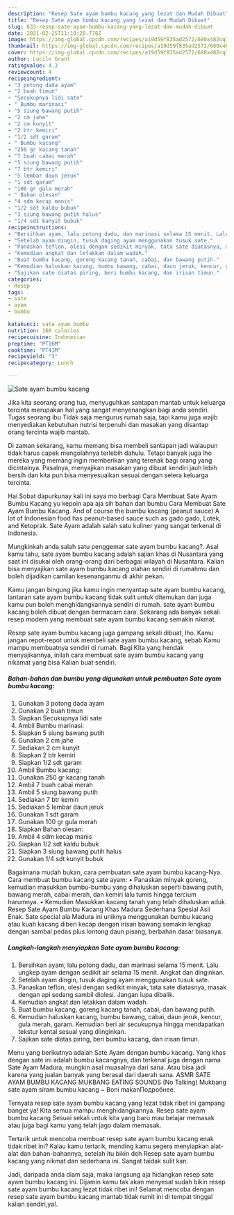 ```yaml
---
description: "Resep Sate ayam bumbu kacang yang lezat dan Mudah Dibuat"
title: "Resep Sate ayam bumbu kacang yang lezat dan Mudah Dibuat"
slug: 633-resep-sate-ayam-bumbu-kacang-yang-lezat-dan-mudah-dibuat
date: 2021-02-25T11:10:28.778Z
image: https://img-global.cpcdn.com/recipes/a19d59f835ad2572/680x482cq70/sate-ayam-bumbu-kacang-foto-resep-utama.jpg
thumbnail: https://img-global.cpcdn.com/recipes/a19d59f835ad2572/680x482cq70/sate-ayam-bumbu-kacang-foto-resep-utama.jpg
cover: https://img-global.cpcdn.com/recipes/a19d59f835ad2572/680x482cq70/sate-ayam-bumbu-kacang-foto-resep-utama.jpg
author: Lucile Grant
ratingvalue: 4.3
reviewcount: 4
recipeingredient:
- "3 potong dada ayam"
- "2 buah timun"
- "Secukupnya lidi sate"
- " Bumbu marinasi"
- "5 siung bawang putih"
- "2 cm jahe"
- "2 cm kunyit"
- "2 btr kemiri"
- "1/2 sdt garam"
- " Bumbu kacang"
- "250 gr kacang tanah"
- "7 buah cabai merah"
- "5 siung bawang putih"
- "7 btr kemiri"
- "5 lembar daun jeruk"
- "1 sdt garam"
- "100 gr gula merah"
- " Bahan olesan"
- "4 sdm kecap manis"
- "1/2 sdt kaldu bubuk"
- "3 siung bawang putih halus"
- "1/4 sdt kunyit bubuk"
recipeinstructions:
- "Bersihkan ayam, lalu potong dadu, dan marinasi selama 15 menit. Lalu ungkep ayam dengan sedikit air selama 15 menit. Angkat dan dinginkan."
- "Setelah ayam dingin, tusuk daging ayam menggunakan tusuk sate."
- "Panaskan teflon, olesi dengan sedikit minyak, tata sate diatasnya, masak dengan api sedang sambil diolesi. Jangan lupa dibalik."
- "Kemudian angkat dan letakkan dalam wadah."
- "Buat bumbu kacang, goreng kacang tanah, cabai, dan bawang putih."
- "Kemudian haluskan kacang, bumbu bawang, cabai, daun jeruk, kencur, gula merah, garam. Kemudian beri air secukupnya hingga mendapatkan tekstur kental sesuai yang diinginkan."
- "Sajikan sate diatas piring, beri bumbu kacang, dan irisan timun."
categories:
- Resep
tags:
- sate
- ayam
- bumbu

katakunci: sate ayam bumbu 
nutrition: 160 calories
recipecuisine: Indonesian
preptime: "PT16M"
cooktime: "PT41M"
recipeyield: "3"
recipecategory: Lunch

---
```



![Sate ayam bumbu kacang](https://img-global.cpcdn.com/recipes/a19d59f835ad2572/680x482cq70/sate-ayam-bumbu-kacang-foto-resep-utama.jpg)

Jika kita seorang orang tua, menyuguhkan santapan mantab untuk keluarga tercinta merupakan hal yang sangat menyenangkan bagi anda sendiri. Tugas seorang ibu Tidak saja mengurus rumah saja, tapi kamu juga wajib menyediakan kebutuhan nutrisi terpenuhi dan masakan yang disantap orang tercinta wajib mantab.

Di zaman  sekarang, kamu memang bisa membeli santapan jadi walaupun tidak harus capek mengolahnya terlebih dahulu. Tetapi banyak juga lho mereka yang memang ingin memberikan yang terenak bagi orang yang dicintainya. Pasalnya, menyajikan masakan yang dibuat sendiri jauh lebih bersih dan kita pun bisa menyesuaikan sesuai dengan selera keluarga tercinta. 

Hai Sobat dapurkunay kali ini saya mo berbagi Cara Membuat Sate Ayam Bumbu Kacang yu kepoin apa aja sih bahan dan bumbu Cara Membuat Sate Ayam Bumbu Kacang. And of course the bumbu kacang (peanut sauce) A lot of Indonesian food has peanut-based sauce such as gado gado, Lotek, and Ketoprak. Sate Ayam adalah salah satu kuliner yang sangat terkenal di Indonesia.

Mungkinkah anda salah satu penggemar sate ayam bumbu kacang?. Asal kamu tahu, sate ayam bumbu kacang adalah sajian khas di Nusantara yang saat ini disukai oleh orang-orang dari berbagai wilayah di Nusantara. Kalian bisa menyajikan sate ayam bumbu kacang olahan sendiri di rumahmu dan boleh dijadikan camilan kesenanganmu di akhir pekan.

Kamu jangan bingung jika kamu ingin menyantap sate ayam bumbu kacang, lantaran sate ayam bumbu kacang tidak sulit untuk ditemukan dan juga kamu pun boleh menghidangkannya sendiri di rumah. sate ayam bumbu kacang boleh dibuat dengan bermacam cara. Sekarang ada banyak sekali resep modern yang membuat sate ayam bumbu kacang semakin nikmat.

Resep sate ayam bumbu kacang juga gampang sekali dibuat, lho. Kamu jangan repot-repot untuk membeli sate ayam bumbu kacang, sebab Kamu mampu membuatnya sendiri di rumah. Bagi Kita yang hendak menyajikannya, inilah cara membuat sate ayam bumbu kacang yang nikamat yang bisa Kalian buat sendiri.

<!--inarticleads1-->

##### Bahan-bahan dan bumbu yang digunakan untuk pembuatan Sate ayam bumbu kacang:

1. Gunakan 3 potong dada ayam
1. Gunakan 2 buah timun
1. Siapkan Secukupnya lidi sate
1. Ambil  Bumbu marinasi:
1. Siapkan 5 siung bawang putih
1. Gunakan 2 cm jahe
1. Sediakan 2 cm kunyit
1. Siapkan 2 btr kemiri
1. Siapkan 1/2 sdt garam
1. Ambil  Bumbu kacang:
1. Gunakan 250 gr kacang tanah
1. Ambil 7 buah cabai merah
1. Ambil 5 siung bawang putih
1. Sediakan 7 btr kemiri
1. Sediakan 5 lembar daun jeruk
1. Gunakan 1 sdt garam
1. Gunakan 100 gr gula merah
1. Siapkan  Bahan olesan:
1. Ambil 4 sdm kecap manis
1. Siapkan 1/2 sdt kaldu bubuk
1. Siapkan 3 siung bawang putih halus
1. Gunakan 1/4 sdt kunyit bubuk


Bagaimana mudah bukan, cara pembuatan sate ayam bumbu kacang-Nya. Cara membuat bumbu kacang sate ayam: • Panaskan minyak goreng, kemudian masukkan bumbu-bumbu yang dihaluskan seperti bawang putih, bawang merah, cabai merah, dan kemiri lalu tumis hingga tercium harumnya. • Kemudian Masukkan kacang tanah yang telah dihaluskan aduk. Resep Sate Ayam Bumbu Kacang Khas Madura Sederhana Spesial Asli Enak. Sate special ala Madura ini uniknya menggunakan bumbu kacang atau kuah kacang diberi kecap dengan irisan bawang semakin lengkap dengan sambal pedas plus lontong daun pisang, berbahan dasar biasanya. 

<!--inarticleads2-->

##### Langkah-langkah menyiapkan Sate ayam bumbu kacang:

1. Bersihkan ayam, lalu potong dadu, dan marinasi selama 15 menit. Lalu ungkep ayam dengan sedikit air selama 15 menit. Angkat dan dinginkan.
1. Setelah ayam dingin, tusuk daging ayam menggunakan tusuk sate.
1. Panaskan teflon, olesi dengan sedikit minyak, tata sate diatasnya, masak dengan api sedang sambil diolesi. Jangan lupa dibalik.
1. Kemudian angkat dan letakkan dalam wadah.
1. Buat bumbu kacang, goreng kacang tanah, cabai, dan bawang putih.
1. Kemudian haluskan kacang, bumbu bawang, cabai, daun jeruk, kencur, gula merah, garam. Kemudian beri air secukupnya hingga mendapatkan tekstur kental sesuai yang diinginkan.
1. Sajikan sate diatas piring, beri bumbu kacang, dan irisan timun.


Menu yang berikutnya adalah Sate Ayam dengan bumbu kacang. Yang khas dengan sate ini adalah bumbu kacangnya, dan terkenal juga dengan nama Sate Ayam Madura, mungkin asal muasalnya dari sana. Atau bisa jadi karena yang jualan banyak yang berasal dari daerah sana. ASMR SATE AYAM BUMBU KACANG MUKBANG EATING SOUNDS (No Talking) Mukbang sate ayam siram bumbu kacang ~ Boni makanПодробнее. 

Ternyata resep sate ayam bumbu kacang yang lezat tidak ribet ini gampang banget ya! Kita semua mampu menghidangkannya. Resep sate ayam bumbu kacang Sesuai sekali untuk kita yang baru mau belajar memasak atau juga bagi kamu yang telah jago dalam memasak.

Tertarik untuk mencoba membuat resep sate ayam bumbu kacang enak tidak ribet ini? Kalau kamu tertarik, mending kamu segera menyiapkan alat-alat dan bahan-bahannya, setelah itu bikin deh Resep sate ayam bumbu kacang yang nikmat dan sederhana ini. Sangat taidak sulit kan. 

Jadi, daripada anda diam saja, maka langsung aja hidangkan resep sate ayam bumbu kacang ini. Dijamin kamu tak akan menyesal sudah bikin resep sate ayam bumbu kacang lezat tidak ribet ini! Selamat mencoba dengan resep sate ayam bumbu kacang mantab tidak rumit ini di tempat tinggal kalian sendiri,ya!.

